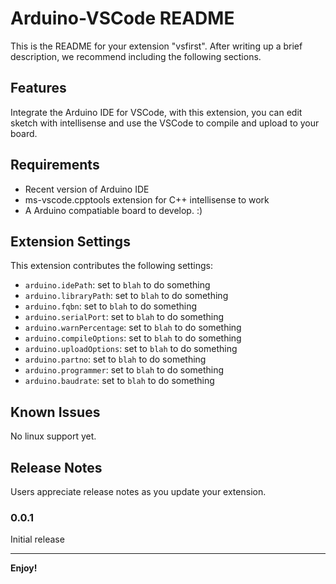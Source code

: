 # Arduino-VSCode README

This is the README for your extension "vsfirst". After writing up a brief description, we recommend including the following sections.

## Features

Integrate the Arduino IDE for VSCode, with this extension, you can edit sketch with intellisense and use the VSCode to compile and upload to your board.

## Requirements

* Recent version of Arduino IDE
* ms-vscode.cpptools extension for C++ intellisense to work
* A Arduino compatiable board to develop. :)

## Extension Settings


This extension contributes the following settings:

* `arduino.idePath`: set to `blah` to do something
* `arduino.libraryPath`: set to `blah` to do something
* `arduino.fqbn`: set to `blah` to do something
* `arduino.serialPort`: set to `blah` to do something
* `arduino.warnPercentage`: set to `blah` to do something
* `arduino.compileOptions`: set to `blah` to do something
* `arduino.uploadOptions`: set to `blah` to do something
* `arduino.partno`: set to `blah` to do something
* `arduino.programmer`: set to `blah` to do something
* `arduino.baudrate`: set to `blah` to do something

## Known Issues

No linux support yet.

## Release Notes

Users appreciate release notes as you update your extension.

### 0.0.1

Initial release

-----------------------------------------------------------------------------------------------------------

**Enjoy!**